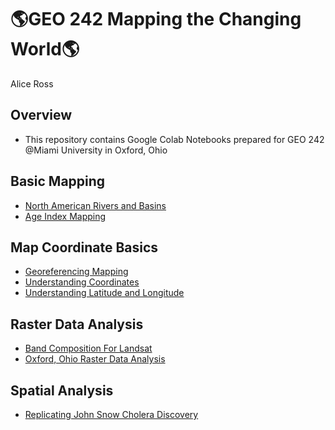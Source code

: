 # 🌎**GEO 242 Mapping the Changing World**🌎

Alice Ross

## Overview
- This repository contains Google Colab Notebooks prepared for GEO 242 @Miami University in Oxford, Ohio

## Basic Mapping
- [North American Rivers and Basins](https://github.com/AHarperRoss/gis-project-portfolio-geo242-514b/blob/main/basic-mapping/North-American-Rivers-and-Basins-Mapping.ipynb)
- [Age Index Mapping](https://github.com/AHarperRoss/gis-project-portfolio-geo242-514b/blob/main/basic-mapping/age-index-mapping.ipynb)

## Map Coordinate Basics
- [Georeferencing Mapping](https://github.com/AHarperRoss/gis-project-portfolio-geo242-514b/blob/main/Map-Coordinate-Basics/Georeferencing-Mapping.ipynb)
- [Understanding Coordinates](https://github.com/AHarperRoss/gis-project-portfolio-geo242-514b/blob/main/Map-Coordinate-Basics/Understanding-Coordinates.ipynb)
- [Understanding Latitude and Longitude](https://github.com/AHarperRoss/gis-project-portfolio-geo242-514b/blob/main/Map-Coordinate-Basics/Understanding-Latitude-and-Longitude.ipynb)

## Raster Data Analysis
- [Band Composition For Landsat](https://github.com/AHarperRoss/gis-project-portfolio-geo242-514b/blob/main/Raster-Data-Analysis/Band_Composition_For_Landsat.ipynb)
- [Oxford, Ohio Raster Data Analysis](https://github.com/AHarperRoss/gis-project-portfolio-geo242-514b/blob/main/Raster-Data-Analysis/Oxford-Ohio-Raster-Data-Analysis.ipynb)

## Spatial Analysis
- [Replicating John Snow Cholera Discovery](https://github.com/AHarperRoss/gis-project-portfolio-geo242-514b/blob/main/Spatial_Analysis/Replicating_John_Snow_Cholera_Discovery.ipynb) 
